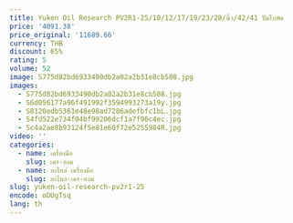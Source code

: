 ```yaml
---
title: Yuken Oil Research PV2R1-25/10/12/17/19/23/28/นิ้ว/42/41 ปั๊มใบพัด
price: '4091.38'
price_original: '11689.66'
currency: THB
discount: 65%
rating: 5
volume: 52
image: S775d82bd6933490db2a02a2b31e8cb508.jpg
images:
  - S775d82bd6933490db2a02a2b31e8cb508.jpg
  - S6d056177a96f491992f3594993273a19y.jpg
  - S8120edb5361e48e98ad7286adefbfc1bL.jpg
  - S4fd522e734f04bf99206dcf1a7f96c4ec.jpg
  - Sc4a2ae8b93124f5e81e60f72e5255984R.jpg
video: ''
categories:
  - name: เครื่องมือ
    slug: เคร-องม
  - name: อะไหล่ เครื่องมือ
    slug: อะไหล-เคร-องม
slug: yuken-oil-research-pv2r1-25
encode: oDUgTsq
lang: th
---
```

  